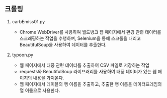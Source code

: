## 크롤링

1. carbEmiss01.py  
   -  Chrome WebDriver를 사용하여 월드뱅크 웹 페이지에서 환경 관련 데이터를 스크래핑하는 작업을 수행하며, Selenium을 통해 스크롤을 내리고 BeautifulSoup을 사용하여 데이터를 추출한다.

2. typoon.py  
   - 웹 페이지에서 태풍 관련 데이터를 추출하여 CSV 파일로 저장하는 작업
   - requests와 BeautifulSoup 라이브러리를 사용하여 태풍 데이터가 있는 웹 페이지의 내용을 가져온다.
   - 웹 페이지에서 테이블의 행 이름을 추출하고, 추출한 행 이름을 데이터프레임의 열 이름으로 사용한다.


